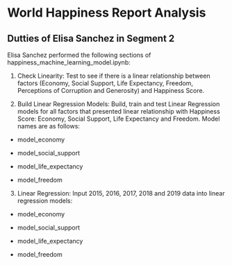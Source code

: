 # World Happiness Report Analysis

## Dutties of Elisa Sanchez in Segment 2
Elisa Sanchez performed the following sections of happiness_machine_learning_model.ipynb:

1. Check Linearity: Test to see if there is a linear relationship between factors (Economy, Social Support, Life Expectancy, Freedom, Perceptions of Corruption and Generosity) and Happiness Score. 

2. Build Linear Regression Models: Build, train and test Linear Regression models for all factors that presented linear relationship with Happiness Score: Economy, Social Support, Life Expectancy and Freedom. Model names are as follows: 

  - model_economy
  
  - model_social_support
  
  - model_life_expectancy
  
  - model_freedom

3. Linear Regression: Input 2015, 2016, 2017, 2018 and 2019 data into linear regression models:

  - model_economy
  
  - model_social_support
  
  - model_life_expectancy
  
  - model_freedom
